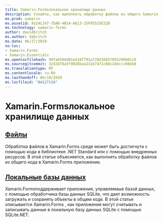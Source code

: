 ```yaml
---
title: Xamarin.Formsлокальное хранилище данных
description: Узнайте, как выполнять обработку файлов из общего Xamarin.Forms кода и как считывать и записывать данные в локальную базу данных SQLite с помощью SQLite.NET.
ms.prod: xamarin
ms.assetid: A324C247-7DA8-4B14-A813-25F85525E32B
ms.technology: xamarin-forms
author: davidbritch
ms.author: dabritch
ms.date: 06/27/2019
no-loc:
- Xamarin.Forms
- Xamarin.Essentials
ms.openlocfilehash: 997a659dd01e410f791af28d1b657055296081c8
ms.sourcegitcommit: 32d2476a5f9016baa231b7471c88c1d4ccc08eb8
ms.translationtype: MT
ms.contentlocale: ru-RU
ms.lasthandoff: 06/18/2020
ms.locfileid: "84127118"
---
```

# <a name="xamarinforms-local-data-storage"></a>Xamarin.Formsлокальное хранилище данных

## <a name="files"></a>[Файлы](files.md)

Обработка файлов в Xamarin.Forms среде может быть достигнута с помощью кода в библиотеке .NET Standard или с помощью внедренных ресурсов. В этой статье объясняется, как выполнять обработку файлов из общего кода в Xamarin.Forms приложении.

## <a name="local-databases"></a>[Локальные базы данных](databases.md)

Xamarin.Formsподдерживает приложения, управляемые базой данных, с помощью обработчика базы данных SQLite, что дает возможность загружать и сохранять объекты в общем коде. В этой статье описывается Xamarin.Forms , как приложения могут считывать и записывать данные в локальную базу данных SQLite с помощью SQLite.NET.
